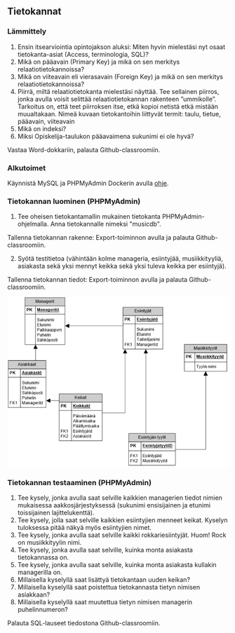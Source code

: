 ## Tietokannat

### Lämmittely

1. Ensin itsearviointia opintojakson aluksi: Miten hyvin mielestäsi nyt osaat tietokanta-asiat (Access, terminologia, SQL)?
2. Mikä on pääavain (Primary Key) ja mikä on sen merkitys relaatiotietokannoissa?
3. Mikä on viiteavain eli vierasavain (Foreign Key) ja mikä on sen merkitys relaatiotietokannoissa?
4. Piirrä, miltä relaatiotietokanta mielestäsi näyttää. Tee sellainen piirros, jonka avulla voisit selittää relaatiotietokannan rakenteen ”ummikolle”. Tarkoitus on, että teet piirroksen itse, etkä kopioi netistä etkä mistään muualtakaan. Nimeä kuvaan tietokantoihin liittyvät termit: taulu, tietue, pääavain, viiteavain
5. Mikä on indeksi?
6. Miksi Opiskelija-taulukon pääavaimena sukunimi ei ole hyvä?

Vastaa Word-dokkariin, palauta Github-classroomiin.

### Alkutoimet

Käynnistä MySQL ja PHPMyAdmin Dockerin avulla [ohje](../docker/index.html).

### Tietokannan luominen (PHPMyAdmin)

1. Tee oheisen tietokantamallin mukainen tietokanta PHPMyAdmin-ohjelmalla. Anna tietokannalle nimeksi "musicdb".

Tallenna tietokannan rakenne: Export-toiminnon avulla ja palauta Github-classroomiin.

2. Syötä testitietoa (vähintään kolme manageria, esiintyjää, musiikkityyliä, asiakasta sekä yksi mennyt keikka sekä yksi tuleva keikka per esiintyjä).

Tallenna tietokannan tiedot: Export-toiminnon avulla ja palauta Github-classroomiin.

![Database](./img/musiikki_db.png)

### Tietokannan testaaminen (PHPMyAdmin)

1. Tee kysely, jonka avulla saat selville kaikkien managerien tiedot nimien mukaisessa aakkosjärjestyksessä (sukunimi ensisijainen ja etunimi toissijainen lajittelukenttä).
2. Tee kysely, jolla saat selville kaikkien esiintyjien menneet keikat. Kyselyn tuloksessa pitää näkyä myös esiintyjien nimet.
3. Tee kysely, jonka avulla saat selville kaikki rokkariesiintyjät. Huom! Rock on musiikkityylin nimi.
4. Tee kysely, jonka avulla saat selville, kuinka monta asiakasta tietokannassa on.
5. Tee kysely, jonka avulla saat selville, kuinka monta asiakasta kullakin managerilla on.
6. Millaisella kyselyllä saat lisättyä tietokantaan uuden keikan?
7. Millaisella kyselyllä saat poistettua tietokannasta tietyn nimisen asiakkaan?
8. Millaisella kyselyllä saat muutettua tietyn nimisen managerin puhelinnumeron?

Palauta SQL-lauseet tiedostona Github-classroomiin.